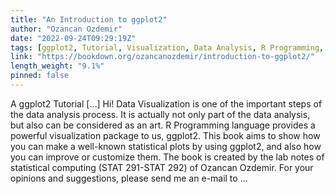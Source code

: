 ```yaml
---
title: "An Introduction to ggplot2"
author: "Ozancan Ozdemir"
date: "2022-09-24T09:29:19Z"
tags: [ggplot2, Tutorial, Visualization, Data Analysis, R Programming, Package, Statistical Computing]
link: "https://bookdown.org/ozancanozdemir/introduction-to-ggplot2/"
length_weight: "9.1%"
pinned: false
---
```


A ggplot2 Tutorial [...] Hi! Data Visualization is one of the important steps of the data analysis process. It is actually not only part of the data analysis, but also can be considered as an art. R Programming language provides a powerful visualization package to us, ggplot2. This book aims to show how you can make a well-known statistical plots by using ggplot2, and also how you can improve or customize them. The book is created by the lab notes of statistical computing (STAT 291-STAT 292) of Ozancan Ozdemir. For your opinions and suggestions, please send me an e-mail to ...
